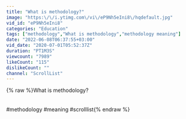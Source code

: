 ```yaml
---
title: "What is methodology?"
image: "https:\/\/i.ytimg.com\/vi\/eP9Nh5eIni8\/hqdefault.jpg"
vid_id: "eP9Nh5eIni8"
categories: "Education"
tags: ["methodology","What is methodology","methodology meaning"]
date: "2022-06-08T06:37:55+03:00"
vid_date: "2020-07-01T05:52:37Z"
duration: "PT1M3S"
viewcount: "7989"
likeCount: "115"
dislikeCount: ""
channel: "ScrollList"
---
```

{% raw %}What is methodology?<br /><br /><br />#methodology #meaning #scrolllist{% endraw %}
